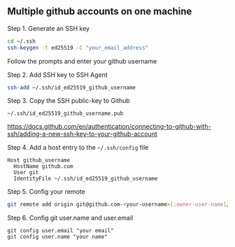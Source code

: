 ## Multiple github accounts on one machine

Step 1. Generate an SSH key

```sh
cd ~/.ssh
ssh-keygen -t ed25519 -C "your_email_address"
```

Follow the prompts and enter your github username 

Step 2. Add SSH key to SSH Agent

```sh
ssh-add ~/.ssh/id_ed25519_github_username
```

Step 3. Copy the SSH public-key to Github 

`~/.ssh/id_ed25519_github_username.pub`

https://docs.github.com/en/authentication/connecting-to-github-with-ssh/adding-a-new-ssh-key-to-your-github-account

Step 4. Add a host entry to the `~/.ssh/config` file

```
Host github_username
  HostName github.com
  User git
  IdentityFile ~/.ssh/id_ed25519_github_username
```

Step 5. Config your remote

```sh
git remote add origin git@github.com-<your-username>[:owner-user-name]/<the-repo-name>.git
```

Step 6. Config git user.name and user.email

```
git config user.email "your email"
git config user.name "your name"
```
